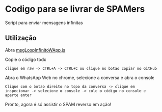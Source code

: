 # Codigo para se livrar de SPAMers

Script para enviar mensagens infinitas

## Utilização

Abra [msgLoopInfinitoWApp.js](https://github.com/tmuniz570/msgLoopInfinitoWApp/msgLoopInfinitoWApp.js)

Copie o código todo

``clique em raw -> CTRL+A -> CTRL+C ou clique no botao copiar no GitHub``

Abra o WhatsApp Web no chrome, selecione a conversa e abra o console

``Clique com o botao direito no topo da conversa -> clique em inspecionar -> selecione o console -> cole o código no console e aperte enter``

Pronto, agora é só assistir o SPAM reverso em ação!
